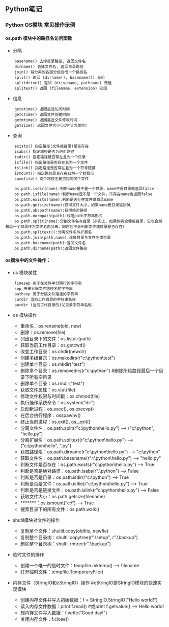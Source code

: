 ## Python笔记

### Python OS模块 常见操作示例 
#### os.path 模块中的路径名访问函数
- 分隔
```
    basename() 去掉目录路径, 返回文件名 
    dirname() 去掉文件名, 返回目录路径 
    join() 将分离的各部分组合成一个路径名 
    split() 返回 (dirname(), basename()) 元组 
    splitdrive() 返回 (drivename, pathname) 元组 
    splitext() 返回 (filename, extension) 元组 
 ```
- 信息
``` 
    getatime() 返回最近访问时间 
    getctime() 返回文件创建时间 
    getmtime() 返回最近文件修改时间 
    getsize() 返回文件大小(以字节为单位) 
 ```
- 查询
``` 
    exists() 指定路径(文件或目录)是否存在 
    isabs() 指定路径是否为绝对路径 
    isdir() 指定路径是否存在且为一个目录 
    isfile() 指定路径是否存在且为一个文件 
    islink() 指定路径是否存在且为一个符号链接 
    ismount() 指定路径是否存在且为一个挂载点 
    samefile() 两个路径名是否指向同个文件 
     
    os.path.isdir(name):判断name是不是一个目录，name不是目录就返回false 
    os.path.isfile(name):判断name是不是一个文件，不存在name也返回false 
    os.path.exists(name):判断是否存在文件或目录name 
    os.path.getsize(name):获得文件大小，如果name是目录返回0L 
    os.path.abspath(name):获得绝对路径 
    os.path.normpath(path):规范path字符串形式 
    os.path.split(name):分割文件名与目录（事实上，如果你完全使用目录，它也会将最后一个目录作为文件名而分离，同时它不会判断文件或目录是否存在） 
    os.path.splitext():分离文件名与扩展名 
    os.path.join(path,name):连接目录与文件名或目录 
    os.path.basename(path):返回文件名 
    os.path.dirname(path):返回文件路径 
```      
     
#### os模块中的文件操作： 
- os 模块属性 
```
    linesep 用于在文件中分隔行的字符串 
    sep 用来分隔文件路径名的字符串 
    pathsep 用于分隔文件路径的字符串 
    curdir 当前工作目录的字符串名称 
    pardir (当前工作目录的)父目录字符串名称 
```
- os 模块操作
    - 重命名：os.rename(old, new)
    - 删除：os.remove(file)
    - 列出目录下的文件：os.listdir(path)
    - 获取当前工作目录：os.getcwd()
    - 改变工作目录：os.chdir(newdir)
    - 创建多级目录：os.makedirs(r"c:\python\test")
    - 创建单个目录：os.mkdir("test") 
    - 删除多个目录：os.removedirs(r"c:\python") #删除所给路径最后一个目录下所有空目录
    - 删除单个目录：os.rmdir("test")
    - 获取文件属性：os.stat(file)
    - 修改文件权限与时间戳：os.chmod(file) 
    - 执行操作系统命令：os.system("dir")
    - 启动新进程：os.exec(), os.execvp()
    - 在后台执行程序：osspawnv()
    - 终止当前进程：os.exit(), os._exit() 
    - 分离文件名：os.path.split(r"c:\python\hello.py") --> ("c:\\python", "hello.py")
    - 分离扩展名：os.path.splitext(r"c:\python\hello.py") --> ("c:\\python\\hello", ".py")
    - 获取路径名：os.path.dirname(r"c:\python\hello.py") --> "c:\\python"
    - 获取文件名：os.path.basename(r"r:\python\hello.py") --> "hello.py" 
    - 判断文件是否存在：os.path.exists(r"c:\python\hello.py") --> True 
    - 判断是否是绝对路径：os.path.isabs(r".\python\") --> False 
    - 判断是否是目录：os.path.isdir(r"c:\python") --> True 
    - 判断是否是文件：os.path.isfile(r"c:\python\hello.py") --> True 
    - 判断是否是链接文件：os.path.islink(r"c:\python\hello.py") --> False 
    - 获取文件大小：os.path.getsize(filename) 
    - *******：os.ismount("c:\\") --> True 
    - 搜索目录下的所有文件：os.path.walk()

- shutil模块对文件的操作
    - 复制单个文件：shultil.copy(oldfile, newfle)
    - 复制整个目录树：shultil.copytree(r".\setup", r".\backup") 
    - 删除整个目录树：shultil.rmtree(r".\backup")

- 临时文件的操作
    - 创建一个唯一的临时文件：tempfile.mktemp() --> filename 
    - 打开临时文件：tempfile.TemporaryFile()

- 内存文件（StringIO和cStringIO）操作 #cStringIO是StringIO模块的快速实现模块
    - 创建内存文件并写入初始数据：f = StringIO.StringIO("Hello world!") 
    - 读入内存文件数据：print f.read() #或print f.getvalue() --> Hello world!
    - 想内存文件写入数据：f.write("Good day!")
    - 关闭内存文件：f.close()